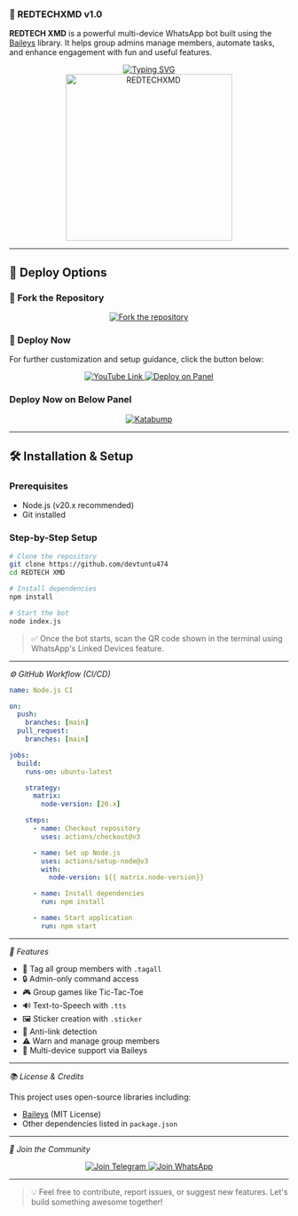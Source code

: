 ### 🤖 REDTECHXMD v1.0

**REDTECH XMD** is a powerful multi-device WhatsApp bot built using the [Baileys](https://github.com/WhiskeySockets/Baileys) library. It helps group admins manage members, automate tasks, and enhance engagement with fun and useful features.

<div align="center">
  <a href="https://git.io/typing-svg">
    <img src="https://readme-typing-svg.demolab.com?font=Ribeye&size=50&pause=1000&color=33ff00&center=true&width=910&height=100&lines=REDTECHXMD;Multi+Device+Whatsapp+Bot;Coded+By+DEVTUNTU" alt="Typing SVG" />
  </a>
</div>

<div align="center">
  <a href="https://youtube.com/@redtech">
    <img src="https://files.catbox.moe/urvr8a.jpg" alt="REDTECHXMD" height="300">
  </a>
</div>

---

## 🚀 Deploy Options

### 🔹 Fork the Repository

<div align="center">
  <a href="https://github.com/devtuntu474">
    <img src="https://img.shields.io/badge/Fork-Repository-blue?style=for-the-badge" alt="Fork the repository"/>
  </a>
</div>

### 🔹 Deploy Now

For further customization and setup guidance, click the button below:

<div align="center">
  <a href="Sorry for not responding">
    <img src="https://img.shields.io/badge/Deploy Tutorial-dc3545?style=for-the-badge&logo=youtube" alt="YouTube Link"/>
  </a>
  <a href="https://bot-hosting.net/?aff=1373032148830916668">
    <img src="https://img.shields.io/badge/Deploy on Panel-28a745?style=for-the-badge" alt="Deploy on Panel"/>
  </a>
</div>


### Deploy Now on Below Panel
<div align="center">
<a href="https://dashboard.katabump.com/auth/login#28e446" target="_blank">
  <img src="https://img.shields.io/badge/Katabump-D6B7D6?style=for-the-badge&logo=server&logoColor=black" alt="Katabump"/>
</a>
</div>

---

## 🛠️ Installation & Setup

### Prerequisites

- Node.js (v20.x recommended)
- Git installed

### Step-by-Step Setup

```bash
# Clone the repository
git clone https://github.com/devtuntu474
cd REDTECH XMD

# Install dependencies
npm install

# Start the bot
node index.js
```

> ✅ Once the bot starts, scan the QR code shown in the terminal using WhatsApp's Linked Devices feature.

---

*⚙️ GitHub Workflow (CI/CD)*

```yaml
name: Node.js CI

on:
  push:
    branches: [main]
  pull_request:
    branches: [main]

jobs:
  build:
    runs-on: ubuntu-latest

    strategy:
      matrix:
        node-version: [20.x]

    steps:
      - name: Checkout repository
        uses: actions/checkout@v3

      - name: Set up Node.js
        uses: actions/setup-node@v3
        with:
          node-version: ${{ matrix.node-version}}

      - name: Install dependencies
        run: npm install

      - name: Start application
        run: npm start
```

---

*🤩 Features*

- 🔔 Tag all group members with `.tagall`
- 🔒 Admin-only command access
- 🎮 Group games like Tic-Tac-Toe
- 🔊 Text-to-Speech with `.tts`
- 🖼️ Sticker creation with `.sticker`
- 🚫 Anti-link detection
- ⚠️ Warn and manage group members
- 📌 Multi-device support via Baileys

---

*📚 License & Credits*

This project uses open-source libraries including:

- [Baileys](https://github.com/WhiskeySockets/Baileys) (MIT License)
- Other dependencies listed in `package.json`

---

*👥 Join the Community*

<div align="center">
  <a href="https://t.me/+LwD1jbJ4qmRlYjJk">
    <img src="https://img.shields.io/badge/Join%20Telegram-0078E7?style=for-the-badge&logo=telegram&logoColor=white" alt="Join Telegram"/>
  </a>
  <a href="https://whatsapp.com/channel/0029VbBGQu4C6ZvnH201CL0o">
    <img src="https://img.shields.io/badge/Join%20WhatsApp-25D366?style=for-the-badge&logo=whatsapp&logoColor=white" alt="Join WhatsApp"/>
  </a>
</div>

---

> 💡 Feel free to contribute, report issues, or suggest new features. Let's build something awesome together!
